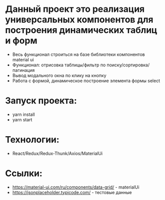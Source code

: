 # Данный проект это реализация универсальных компонентов для построения динамических таблиц и форм

- Весь функционал строиться на базе библиотеки компонентов material ui
- Функционал: отрисовка таблицы/фильтр по поиску/сортировка/пагинация
- Вывод модального окна по клику на кнопку
- Работа с формой, динамическое построение элемента формы select

# Запуск проекта:

- yarn install
- yarn start

# Технологии:

- React/Redux/Redux-Thunk/Axios/MaterialUi

# Ссылки:

- https://material-ui.com/ru/components/data-grid/ - materialUi
- https://jsonplaceholder.typicode.com/ - тестовые данные
